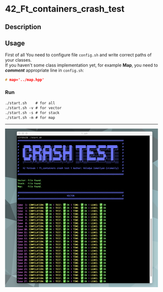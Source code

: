 # 42_Ft_containers_crash_test

## Description

## Usage

First of all You need to configure file ```config.sh``` and write correct paths of your classes.<br>
If you haven't some class implementation yet, for example <b>Map</b>, you need to <b><i>comment</i></b> appropriate line in ```config.sh```:
```c++
# map='../map.hpp'
```
### Run

```shell
./start.sh    # for all
./start.sh -v # for vector
./start.sh -s # for stack
./start.sh -m # for map
```
___
![Ft_containers tester](./Srcs/Tester.png)
